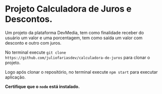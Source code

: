 <h1>Projeto Calculadora de Juros e Descontos.</h1>
<p>Um projeto da plataforma DevMedia, tem como finalidade receber do usuário um valor e uma porcentagem, tem como saída um valor com desconto e outro com juros.</p>
<p>No terminal execute <code>git clone https://github.com/juliofariasdev/calculadora-de-juros</code> para clonar o projeto.</p>
<p>Logo após clonar o repositório, no terminal execute <code>npm start</code> para executar aplicação.</p>
<strong>Certifique que o <code>node</code> está instalado.</strong>
